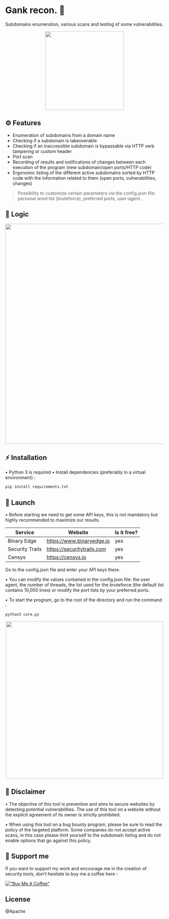# Gank recon. 🏹
Subdomains enumeration, various scans and testing of some vulnerabilities.

<p align="center">
  <img src="https://github.com/cold-try/Gank-RECON/blob/master/media/gank_recon_logo.png" height=250/>
</p>

## ⚙️ Features

- Enumeration of subdomains from a domain name 
- Checking if a subdomain is takeoverable
- Checking if an inaccessible subdomain is bypassable via HTTP verb tampering or custom header
- Port scan
- Recording of results and notifications of changes between each execution of the program (new subdomain/open ports/HTTP code)
- Ergonomic listing of the different active subdomains sorted by HTTP code with the information related to them (open ports, vulnerabilities, changes)

> Possibility to customize certain parameters via the config.json file: personal word list (bruteforce), preferred ports, user-agent..

## 🧪 Logic

<p align="center">
  <img src="https://github.com/cold-try/Gank-RECON/blob/master/media/gank_recon_logic.png" height=700/>
</p>

## ⚡️ Installation

• Python 3 is required
• Install dependencies (preferably in a virtual environment) :
```sh
pip install requirements.txt
```

## 🚀 Launch

• Before starting we need to get some API keys, this is not mandatory but highly recommended to maximize our results.

| Service | Website | Is it free? |
| ------ | ------ | ------ |
| Binary Edge | https://www.binaryedge.io | yes
| Security Trails | https://securitytrails.com | yes
| Censys | https://censys.io | yes

Go to the config.json file and enter your API keys there.

• You can modify the values contained in the config.json file: the user agent, the number of threads, the list used for the bruteforce (the default list contains 10,000 lines) or modify the port lists by your preferred ports.

• To start the program, go to the root of the directory and run the command : 
```sh
python3 core.py
```

<p align="center">
  <img src="https://github.com/cold-try/Gank-RECON/blob/master/media/output_exmpl.png" height=500/>
</p>

## 🚨 Disclaimer 

• The objective of this tool is preventive and aims to secure websites by detecting potential vulnerabilities. The use of this tool on a website without the explicit agreement of its owner is strictly prohibited.

• When using this tool on a bug bounty program, please be sure to read the policy of the targeted platform. Some companies do not accept active scans, in this case please limit yourself to the subdomain listing and do not enable options that go against this policy.


## 🦾 Support me

If you want to support my work and encourage me in the creation of security tools, don't hesitate to buy me a coffee here : 

[!["Buy Me A Coffee"](https://www.buymeacoffee.com/assets/img/custom_images/orange_img.png)](https://www.buymeacoffee.com/zhero)

## License

@Apache
